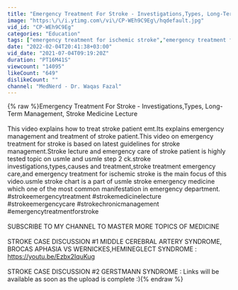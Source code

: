 ```yaml
---
title: "Emergency Treatment For Stroke - Investigations,Types, Long-Term Management, Stroke Medicine Lecture"
image: "https:\/\/i.ytimg.com\/vi\/CP-WEh9C9Eg\/hqdefault.jpg"
vid_id: "CP-WEh9C9Eg"
categories: "Education"
tags: ["emergency treatment for ischemic stroke","emergency treatment for stroke","stroke emergency management"]
date: "2022-02-04T20:41:38+03:00"
vid_date: "2021-07-04T09:19:20Z"
duration: "PT16M41S"
viewcount: "14095"
likeCount: "649"
dislikeCount: ""
channel: "MedNerd - Dr. Waqas Fazal"
---
```

{% raw %}Emergency Treatment For Stroke - Investigations,Types, Long-Term Management, Stroke Medicine Lecture<br /><br />This video explains how to treat stroke patient emt.Its explains emergency management and treatment of stroke patient.This video on emergency treatment for stroke is based on latest guidelines for stroke management.Stroke lecture and emergency care of stroke patient is highly tested topic on usmle and usmle step 2 ck.stroke investigations,types,causes and treatment,stroke treatment emergency care,and emergency treatment for ischemic stroke is the main focus of this video.usmle stroke chart is a part of usmle stroke emergency medicine which one of the most common manifestation in emergency department.<br />#strokeemergencytreatment #strokemedicinelecture #strokeemergencycare #strokechronicmanagement #emergencytreatmentforstroke <br /><br />SUBSCRIBE TO MY CHANNEL TO MASTER MORE TOPICS OF MEDICINE<br /><br />STROKE CASE DISCUSSION #1 MIDDLE CEREBRAL ARTERY SYNDROME, BROCAS APHASIA VS WERNICKES,HEMINEGLECT SYNDROME : <a rel="nofollow" target="blank" href="https://youtu.be/Ezbx2IquKug">https://youtu.be/Ezbx2IquKug</a><br /><br />STROKE CASE DISCUSSION #2 GERSTMANN SYNDROME : Links will be available as soon as the upload is complete :){% endraw %}
